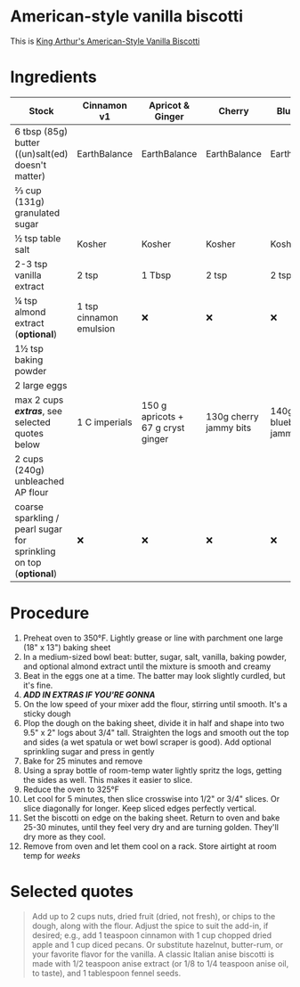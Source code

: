 # American-style vanilla biscotti

This is [King Arthur's American-Style Vanilla Biscotti](https://www.kingarthurbaking.com/recipes/american-style-vanilla-biscotti-recipe)

# Ingredients
| Stock | Cinnamon v1 |  Apricot & Ginger | Cherry | Blueberry |
| ----- | ----------- | ----------------- | ------ | --------- |
| 6 tbsp (85g) butter ((un)salt(ed) doesn't matter) | EarthBalance | EarthBalance | EarthBalance | EarthBalance |
| ⅔ cup (131g) granulated sugar | | | | |
| ½ tsp table salt | Kosher | Kosher | Kosher | Kosher |
| 2-3 tsp vanilla extract | 2 tsp | 1 Tbsp | 2 tsp | 2 tsp |
| ¼ tsp almond extract (**optional**) | 1 tsp cinnamon emulsion | ❌ | ❌ | ❌ |
| 1½ tsp baking powder | | | | |
| 2 large eggs | | | | |
| max 2 cups ***extras***, see selected quotes below | 1 C imperials | 150 g apricots + 67 g cryst ginger | 130g cherry jammy bits | 140g blueberry jammy bits |
| 2 cups (240g) unbleached AP flour | | | | |
| coarse sparkling / pearl sugar for sprinkling on top (**optional**) | ❌ | ❌ | ❌ | ❌ |

# Procedure
1. Preheat oven to 350°F. Lightly grease or line with parchment one large (18" x 13") baking sheet
2. In a medium-sized bowl beat: butter, sugar, salt, vanilla, baking powder, and optional almond extract until the mixture is smooth and creamy
3. Beat in the eggs one at a time. The batter may look slightly curdled, but it's fine.
4. ***ADD IN EXTRAS IF YOU'RE GONNA***
5. On the low speed of your mixer add the flour, stirring until smooth. It's a sticky dough
6. Plop the dough on the baking sheet, divide it in half and shape into two 9.5" x 2" logs about 3/4" tall. Straighten the logs and smooth out the top and sides (a wet spatula or wet bowl scraper is good). Add optional sprinkling sugar and press in gently
7. Bake for 25 minutes and remove
8. Using a spray bottle of room-temp water lightly spritz the logs, getting the sides as well. This makes it easier to slice.
9. Reduce the oven to 325°F
10. Let cool for 5 minutes, then slice crosswise into 1/2" or 3/4" slices. Or slice diagonally for longer. Keep sliced edges perfectly vertical.
11. Set the biscotti on edge on the baking sheet. Return to oven and bake 25-30 minutes, until they feel very dry and are turning golden. They'll dry more as they cool.
12. Remove from oven and let them cool on a rack. Store airtight at room temp for _weeks_

# Selected quotes

> Add up to 2 cups nuts, dried fruit (dried, not fresh), or chips to the dough, along with the flour. Adjust the spice to suit the add-in, if desired; e.g., add 1 teaspoon cinnamon with 1 cup chopped dried apple and 1 cup diced pecans. Or substitute hazelnut, butter-rum, or your favorite flavor for the vanilla. A classic Italian anise biscotti is made with 1/2 teaspoon anise extract (or 1/8 to 1/4 teaspoon anise oil, to taste), and 1 tablespoon fennel seeds.
